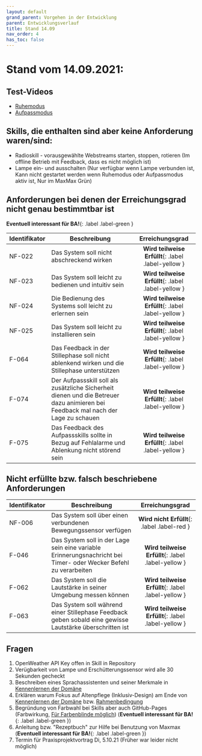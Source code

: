 ```yaml
---
layout: default
grand_parent: Vorgehen in der Entwicklung
parent: Entwicklungsverlauf
title: Stand 14.09
nav_order: 4
has_toc: false
---
```



# Stand vom 14.09.2021:

## Test-Videos 
* [Ruhemodus](https://youtu.be/w4Ok8G5Xfq4) 
* [Aufpassmodus](https://youtu.be/AmSz5L1lWlM)

## Skills, die enthalten sind aber keine Anforderung waren/sind:
* Radioskill - vorausgewählte Webstreams starten, stoppen, rotieren (Im offline Betrieb mit Feedback, dass es nicht möglich ist)
* Lampe ein- und ausschalten (Nur verfügbar wenn Lampe verbunden ist, Kann nicht gestartet werden wenn Ruhemodus oder Aufpassmodus aktiv ist, Nur im MaxMax Grün)

## Anforderungen bei denen der Erreichungsgrad nicht genau bestimmtbar ist
**Eventuell interessant für BA!**{: .label .label-green }

| Identifikator | Beschreibung                                                                                                                        | Erreichungsgrad                                                                                                          |
| ------------- | ----------------------------------------------------------------------------------------------------------------------------------- | :----------------------------------------------------------------------------------------------------------------: |
| NF-022        | Das System soll nicht abschreckend wirken                                                                                           |**Wird teilweise Erfüllt**{: .label .label-yellow }  |
| NF-023        | Das System soll leicht zu bedienen und intuitiv sein                                                                                |**Wird teilweise Erfüllt**{: .label .label-yellow }  |
| NF-024        | Die Bedienung des Systems soll leicht zu erlernen sein                                                                              |**Wird teilweise Erfüllt**{: .label .label-yellow }|
| NF-025        | Das System soll leicht zu installieren sein                                              |**Wird teilweise Erfüllt**{: .label .label-yellow }  |
| F-064         | Das Feedback in der Stillephase soll nicht ablenkend wirken und die Stillephase unterstützen                                        | **Wird teilweise Erfüllt**{: .label .label-yellow } |
| F-074         | Der Aufpassskill soll als zusätzliche Sicherheit dienen und die Betreuer dazu animieren bei Feedback mal nach der Lage zu schauen   |  **Wird teilweise Erfüllt**{: .label .label-yellow }   |
| F-075         | Das Feedback des Aufpassskills sollte in Bezug auf Fehlalarme und Ablenkung nicht störend sein                                      | **Wird teilweise Erfüllt**{: .label .label-yellow }   |

## Nicht erfüllte bzw. falsch beschriebene Anforderungen

| Identifikator | Beschreibung                                                                                                                        | Erreichungsgrad                                                                                                          |
| ------------- | ----------------------------------------------------------------------------------------------------------------------------------- | :----------------------------------------------------------------------------------------------------------------: |
| NF-006        | Das System soll über einen verbundenen Bewegungssensor verfügen                                                                       |**Wird nicht Erfüllt**{: .label .label-red }  |
| F-046         | Das System soll in der Lage sein eine variable Erinnerungsnachricht bei Timer- oder Wecker Befehl zu verarbeiten                    | **Wird teilweise Erfüllt**{: .label .label-yellow }  |
| F-062         | Das System soll die Lautstärke in seiner Umgebung messen können                                                                     | **Wird teilweise Erfüllt**{: .label .label-yellow }  |
| F-063         | Das System soll während einer Stillephase Feedback geben sobald eine gewisse Lautstärke überschritten ist                           | **Wird teilweise Erfüllt**{: .label .label-yellow }  |

## Fragen
1. OpenWeather API Key offen in Skill in Repository
2. Verügbarkeit von Lampe und Erschütterungssensor wird alle 30 Sekunden gecheckt
3. Beschreiben eines Sprachassistenten und seiner Merkmale in [Kennenlernen der Domäne](https://ip-landgraf.intia.de/vorbereitung)
4. Erklären warum Fokus auf Altenpflege (Inklusiv-Design) am Ende von [Kennenlernen der Domäne](https://ip-landgraf.intia.de/vorbereitung) bzw. [Rahmenbedingung](https://ip-landgraf.intia.de/pages/rahmenbedingung/)
5. Begründung von Farbwahl bei Skills aber auch GitHub-Pages (Farbwirkung, [Für Farbenblinde möglich](https://www.toptal.com/designers/colorfilter)) (**Eventuell interessant für BA!**{: .label .label-green })
6. Anleitung bzw. "Rezeptbuch" zur Hilfe bei Benutzung von Maxmax (**Eventuell interessant für BA!**{: .label .label-green })
7. Termin für Praxisprojektvortrag Di, 5.10.21 (Früher war leider nicht möglich)